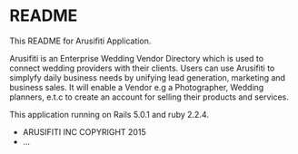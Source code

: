 # README



This README for Arusifiti Application.

Arusifiti is an Enterprise Wedding Vendor Directory which is used to connect wedding providers with their clients. Users can use Arusifiti to 
simplyfy daily business needs by unifying lead generation, marketing and business sales. 
It will enable a Vendor e.g a Photographer, Wedding planners, e.t.c to create an account for selling their products and services.

This application running on Rails 5.0.1 and ruby 2.2.4.


 


* ARUSIFITI INC COPYRIGHT 2015
* ...
